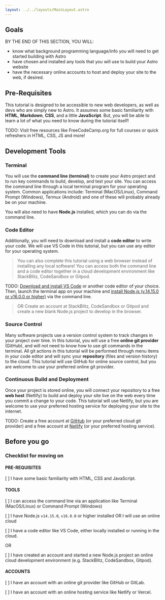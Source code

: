 ```yaml
---
layout: ../../layouts/MainLayout.astro
---
```


## Goals

BY THE END OF THIS SECTION, YOU WILL:
- know what background programming language/info you will need to get started building with Astro
- have chosen and installed any tools that you will use to build your Astro website
- have the necessary online accounts to host and deploy your site to the web, if desired.

## Pre-Requisites

This tutorial is designed to be accessible to new web developers, as well as devs who are simply new to Astro. It assumes some basic familiarity with **HTML**, **Markdown**, **CSS**, and a little **JavaScript**. But, you will be able to learn a lot of what you need to know during the tutorial itself!

TODO: Visit free resources like FreeCodeCamp.org for full courses or quick refreshers in HTML, CSS, JS and more!

## Development Tools

### Terminal

You will use the **command line (terminal)** to create your Astro project and to run key commands to build, develop, and test your site. You can access the command line through a local terminal program for your operating system. Common applications include: Terminal (MacOS/Linux), Command Prompt (Windows), Termux (Android) and one of these will probably already be on your machine. 

You will also need to have **Node.js** installed, which you can do via the command line. 

### Code Editor

Additionally, you will need to download and install a **code editor** to write your code. We will use VS Code in this tutorial, but you can use any editor for your operating system.

>You can also complete this tutorial using a web browser instead of installing any local software! You can access both the command line and a code editor together in a cloud development environment like StackBlitz, CodeSandbox or Gitpod.


TODO: [Download and install VS Code](https://code.visualstudio.com/#alt-downloads) or another code editor of your choice. Then, launch the terminal app on your machine and [install Node.js (v.14.15.0 or v16.0.0 or higher)](docs.npmjs.com/downloading-and-installing-node-js-and-npm) via the command line.
> OR Create an account at StackBlitz, CodeSandbox or Gitpod  and create a new blank Node.js project to develop in the browser.

### Source Control

Many software projects use a version control system to track changes in your project over time. In this tutorial, you will use a free **online git provider** (GitHub), and will not need to know how to use git commands in the terminal. All git actions in this tutorial will be performed through menu items in your code editor and will sync your **repository** (files and version history) to the cloud. This tutorial will use GitHub for online source control, but you are welcome to use your preferred online git provider.

### Continuous Build and Deployment
Once your project is stored online, you will connect your repository to a free **web host** (Netlify) to build and deploy your site live on the web every time you commit a change to your code. This tutorial will use Netlify, but you are welcome to use your preferred hosting service for deploying your site to the internet.

TODO: Create a free account at [GitHub](https://github.com) (or your preferred cloud git provider) and a free account at [Netlify](https://netlify.com) (or your preferred hosting service).

## Before you go

### Checklist for moving on

#### PRE-REQUISITES
[ ] I have some basic familiarity with HTML, CSS and JavaScript.

#### TOOLS
[ ] I can access the command line via an application like Terminal (MacOS/Linux) or Command Prompt (Windows)

[ ] I have Node.js `v14.15.0`, `v16.0.0` or higher installed OR I will use an online cloud

[ ] I have a code editor like VS Code, either locally installed or running in the cloud.

OR 

[ ] I have created an account and started a new Node.js project an online cloud development environment (e.g. StackBlitz, CodeSandbox, Gitpod).

#### ACCOUNTS
[ ] I have an account with an online git provider like GitHub or GitLab.

[ ] I have an account with an online hosting service like Netlify or Vercel.